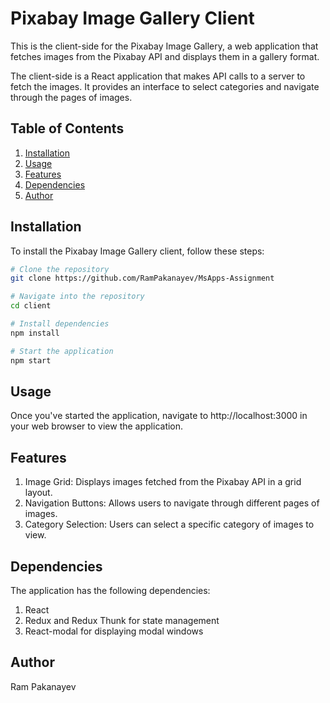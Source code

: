 # Pixabay Image Gallery Client

This is the client-side for the Pixabay Image Gallery, a web application that fetches images from the Pixabay API and displays them in a gallery format.

The client-side is a React application that makes API calls to a server to fetch the images. It provides an interface to select categories and navigate through the pages of images.

## Table of Contents

1. [Installation](#installation)
2. [Usage](#usage)
3. [Features](#features)
4. [Dependencies](#dependencies)
6. [Author](#Author)

## Installation

To install the Pixabay Image Gallery client, follow these steps:

```bash
# Clone the repository
git clone https://github.com/RamPakanayev/MsApps-Assignment

# Navigate into the repository
cd client

# Install dependencies
npm install

# Start the application
npm start
```

## Usage

Once you've started the application, navigate to http://localhost:3000 in your web browser to view the application.

## Features

1. Image Grid: Displays images fetched from the Pixabay API in a grid layout.
2. Navigation Buttons: Allows users to navigate through different pages of images.
3. Category Selection: Users can select a specific category of images to view.

## Dependencies

The application has the following dependencies:

1. React
2. Redux and Redux Thunk for state management
3. React-modal for displaying modal windows

## Author

Ram Pakanayev
